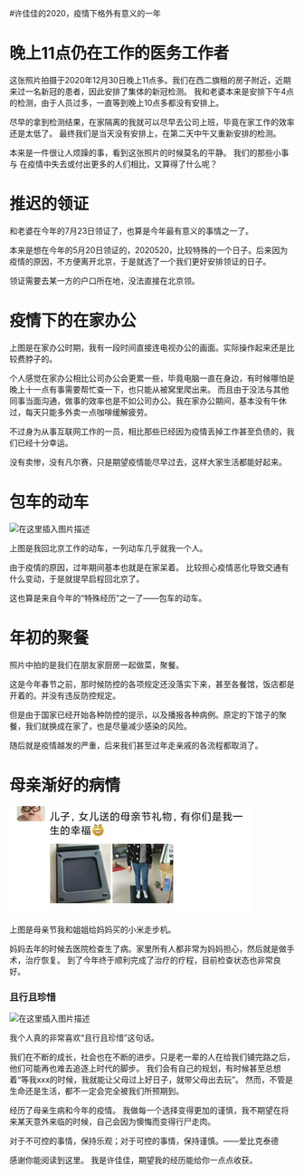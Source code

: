 #许佳佳的2020，疫情下格外有意义的一年
# 晚上11点仍在工作的医务工作者

这张照片拍摄于2020年12月30日晚上11点多。我们在西二旗租的房子附近，近期来过一名新冠的患者，因此安排了集体的新冠检测。 我和老婆本来是安排下午4点的检测，由于人员过多，一直等到晚上10点多都没有安排上。

尽早的拿到检测结果，在家隔离的我就可以尽早去公司上班，毕竟在家工作的效率还是太低了。 最终我们是当天没有安排上，在第二天中午又重新安排的检测。

本来是一件很让人烦躁的事，看到这张照片的时候莫名的平静。 我们的那些小事与 在疫情中失去或付出更多的人们相比，又算得了什么呢？

# 推迟的领证

和老婆在今年的7月23日领证了，也算是今年最有意义的事情之一了。

本来是想在今年的5月20日领证的，2020520，比较特殊的一个日子。后来因为疫情的原因，不方便离开北京，于是就选了一个我们更好安排领证的日子。

>  
 领证需要去某一方的户口所在地，没法直接在北京领。 


# 疫情下的在家办公

上图是在家办公时期，我有一段时间直接连电视办公的画面。实际操作起来还是比较费脖子的。

个人感觉在家办公相比公司办公会更累一些，毕竟电脑一直在身边，有时候哪怕是晚上十一点有事需要帮忙查一下，也只能从被窝里爬出来。 而且由于没法与其他同事当面沟通，做事的效率也是不如公司办公。我在家办公期间，基本没有午休过，每天只能多外卖一点咖啡缓解疲劳。

不过身为从事互联网工作的一员，相比那些已经因为疫情丢掉工作甚至负债的，我们已经十分幸运。

没有卖惨，没有凡尔赛，只是期望疫情能尽早过去，这样大家生活都能好起来。

# 包车的动车

<img src="https://img-blog.csdnimg.cn/20210102104531655.jpg?x-oss-process=image/watermark,type_ZmFuZ3poZW5naGVpdGk,shadow_10,text_aHR0cHM6Ly9ibG9nLmNzZG4ubmV0L0RvdWJsZTJoYW8=,size_16,color_FFFFFF,t_70" alt="在这里插入图片描述">

上图是我回北京工作的动车，一列动车几乎就我一个人。

由于疫情的原因，过年期间基本也就是在家呆着。 比较担心疫情恶化导致交通有什么变动，于是就提早启程回北京了。

这也算是来自今年的“特殊经历”之一了——包车的动车。

# 年初的聚餐

照片中拍的是我们在朋友家厨房一起做菜，聚餐。

这是今年春节之前，那时候防控的各项规定还没落实下来，甚至各餐馆，饭店都是开着的。并没有违反防控规定。

但是由于国家已经开始各种防控的提示，以及播报各种病例。原定的下馆子的聚餐，我们就换成在家了，也是尽量减少感染的风险。

随后就是疫情越发的严重，后来我们甚至过年走亲戚的各流程都取消了。

# 母亲渐好的病情

<img src="https://raw.githubusercontent.com/Double2hao/xujiajia_blog/main/img/2871.png" alt="在这里插入图片描述">

上图是母亲节我和姐姐给妈妈买的小米走步机。

妈妈去年的时候去医院检查生了病。家里所有人都非常为妈妈担心，然后就是做手术，治疗恢复。 到了今年终于顺利完成了治疗的疗程，目前检查状态也非常良好。

### 且行且珍惜

<img src="https://img-blog.csdnimg.cn/2021010210460090.jpg?x-oss-process=image/watermark,type_ZmFuZ3poZW5naGVpdGk,shadow_10,text_aHR0cHM6Ly9ibG9nLmNzZG4ubmV0L0RvdWJsZTJoYW8=,size_16,color_FFFFFF,t_70" alt="在这里插入图片描述">

我个人真的非常喜欢“且行且珍惜”这句话。

我们在不断的成长，社会也在不断的进步。只是老一辈的人在给我们铺完路之后，他们可能再也难去追逐上时代的脚步。 我们会有自己的规划，有时候甚至总想着“等我xxx的时候，我就能让父母过上好日子，就带父母出去玩”。 然而，不管是生命还是生活，都不一定会完全被我们所预期到。

经历了母亲生病和今年的疫情。 我做每一个选择变得更加的谨慎，我不期望在将来某天意外来临的时候，自己会因为懊悔而变得行尸走肉。

>  
 对于不可控的事情，保持乐观；对于可控的事情，保持谨慎。——爱比克泰德 


感谢你能阅读到这里。 我是许佳佳，期望我的经历能给你一点点收获。
